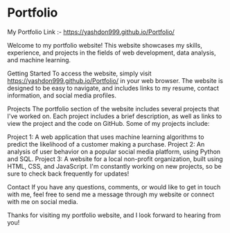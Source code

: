 # Portfolio
My Portfolio Link :-
https://yashdon999.github.io/Portfolio/

Welcome to my portfolio website! This website showcases my skills, experience, and projects in the fields of web development, data analysis, and machine learning.

Getting Started
To access the website, simply visit https://yashdon999.github.io/Portfolio/ in your web browser. The website is designed to be easy to navigate, and includes links to my resume, contact information, and social media profiles.

Projects
The portfolio section of the website includes several projects that I've worked on. Each project includes a brief description, as well as links to view the project and the code on GitHub. Some of my projects include:

Project 1: A web application that uses machine learning algorithms to predict the likelihood of a customer making a purchase.
Project 2: An analysis of user behavior on a popular social media platform, using Python and SQL.
Project 3: A website for a local non-profit organization, built using HTML, CSS, and JavaScript.
I'm constantly working on new projects, so be sure to check back frequently for updates!

Contact
If you have any questions, comments, or would like to get in touch with me, feel free to send me a message through my website or connect with me on social media.

Thanks for visiting my portfolio website, and I look forward to hearing from you!





